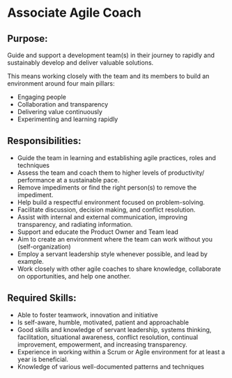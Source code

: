 # Associate Agile Coach

## Purpose:
Guide and support a development team(s) in their journey to rapidly and sustainably develop and deliver valuable solutions.

This means working closely with the team and its members to build an environment around four main pillars:
* Engaging people
* Collaboration and transparency
* Delivering value continuously
* Experimenting and learning rapidly

## Responsibilities:
* Guide the team in learning and establishing agile practices, roles and techniques
* Assess the team and coach them to higher levels of productivity/ performance at a sustainable pace.
* Remove impediments or find the right person(s) to remove the impediment.
* Help build a respectful environment focused on problem-solving.
* Facilitate discussion, decision making, and conflict resolution.
* Assist with internal and external communication, improving transparency, and radiating information.
* Support and educate the Product Owner and Team lead
* Aim to create an environment where the team can work without you (self-organization)
* Employ a servant leadership style whenever possible, and lead by example.
* Work closely with other agile coaches to share knowledge, collaborate on opportunities, and help one another.

## Required Skills:
* Able to foster teamwork, innovation and initiative
* Is self-aware, humble, motivated, patient and approachable
* Good skills and knowledge of servant leadership, systems thinking, facilitation, situational awareness, conflict resolution, continual improvement, empowerment, and increasing transparency.
* Experience in working within a Scrum or Agile environment for at least a year is beneficial.
* Knowledge of various well-documented patterns and techniques

